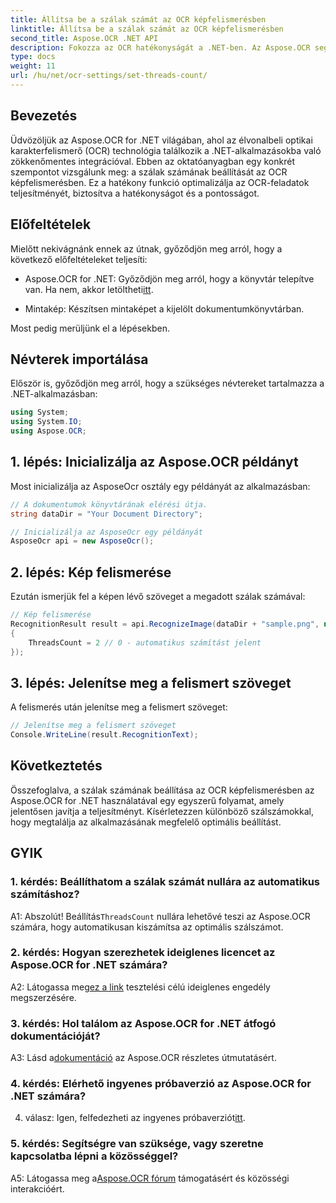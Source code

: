 ```yaml
---
title: Állítsa be a szálak számát az OCR képfelismerésben
linktitle: Állítsa be a szálak számát az OCR képfelismerésben
second_title: Aspose.OCR .NET API
description: Fokozza az OCR hatékonyságát a .NET-ben. Az Aspose.OCR segítségével könnyedén beállíthatja a szálak számát. Növelje a pontosságot és a sebességet.
type: docs
weight: 11
url: /hu/net/ocr-settings/set-threads-count/
---
```

## Bevezetés

Üdvözöljük az Aspose.OCR for .NET világában, ahol az élvonalbeli optikai karakterfelismerő (OCR) technológia találkozik a .NET-alkalmazásokba való zökkenőmentes integrációval. Ebben az oktatóanyagban egy konkrét szempontot vizsgálunk meg: a szálak számának beállítását az OCR képfelismerésben. Ez a hatékony funkció optimalizálja az OCR-feladatok teljesítményét, biztosítva a hatékonyságot és a pontosságot.

## Előfeltételek

Mielőtt nekivágnánk ennek az útnak, győződjön meg arról, hogy a következő előfeltételeket teljesíti:

-  Aspose.OCR for .NET: Győződjön meg arról, hogy a könyvtár telepítve van. Ha nem, akkor letöltheti[itt](https://releases.aspose.com/ocr/net/).

- Mintakép: Készítsen mintaképet a kijelölt dokumentumkönyvtárban.

Most pedig merüljünk el a lépésekben.

## Névterek importálása

Először is, győződjön meg arról, hogy a szükséges névtereket tartalmazza a .NET-alkalmazásban:

```csharp
using System;
using System.IO;
using Aspose.OCR;
```

## 1. lépés: Inicializálja az Aspose.OCR példányt

Most inicializálja az AsposeOcr osztály egy példányát az alkalmazásban:

```csharp
// A dokumentumok könyvtárának elérési útja.
string dataDir = "Your Document Directory";

// Inicializálja az AsposeOcr egy példányát
AsposeOcr api = new AsposeOcr();
```

## 2. lépés: Kép felismerése

Ezután ismerjük fel a képen lévő szöveget a megadott szálak számával:

```csharp
// Kép felismerése
RecognitionResult result = api.RecognizeImage(dataDir + "sample.png", new RecognitionSettings
{
    ThreadsCount = 2 // 0 - automatikus számítást jelent
});
```

## 3. lépés: Jelenítse meg a felismert szöveget

A felismerés után jelenítse meg a felismert szöveget:

```csharp
// Jelenítse meg a felismert szöveget
Console.WriteLine(result.RecognitionText);
```

## Következtetés

Összefoglalva, a szálak számának beállítása az OCR képfelismerésben az Aspose.OCR for .NET használatával egy egyszerű folyamat, amely jelentősen javítja a teljesítményt. Kísérletezzen különböző szálszámokkal, hogy megtalálja az alkalmazásának megfelelő optimális beállítást.

## GYIK

### 1. kérdés: Beállíthatom a szálak számát nullára az automatikus számításhoz?

 A1: Abszolút! Beállítás`ThreadsCount` nullára lehetővé teszi az Aspose.OCR számára, hogy automatikusan kiszámítsa az optimális szálszámot.

### 2. kérdés: Hogyan szerezhetek ideiglenes licencet az Aspose.OCR for .NET számára?

 A2: Látogassa meg[ez a link](https://purchase.aspose.com/temporary-license/) tesztelési célú ideiglenes engedély megszerzésére.

### 3. kérdés: Hol találom az Aspose.OCR for .NET átfogó dokumentációját?

 A3: Lásd a[dokumentáció](https://reference.aspose.com/ocr/net/) az Aspose.OCR részletes útmutatásért.

### 4. kérdés: Elérhető ingyenes próbaverzió az Aspose.OCR for .NET számára?

 4. válasz: Igen, felfedezheti az ingyenes próbaverziót[itt](https://releases.aspose.com/).

### 5. kérdés: Segítségre van szüksége, vagy szeretne kapcsolatba lépni a közösséggel?

 A5: Látogassa meg a[Aspose.OCR fórum](https://forum.aspose.com/c/ocr/16) támogatásért és közösségi interakcióért.